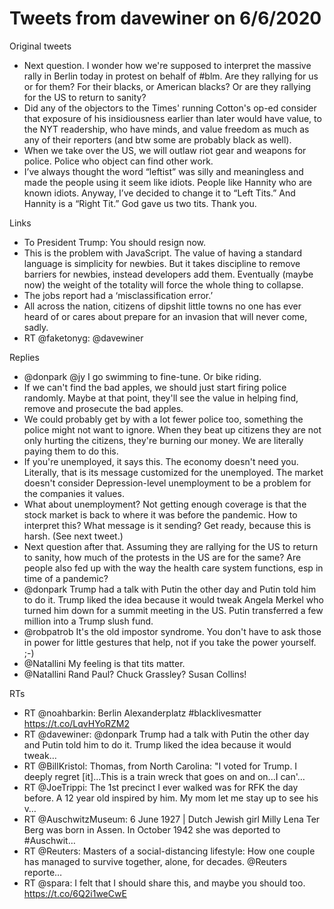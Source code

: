 # Tweets from davewiner on 6/6/2020
Original tweets
* Next question. I wonder how we're supposed to interpret the massive rally in Berlin today in protest on behalf of #blm. Are they rallying for us or for them? For their blacks, or American blacks? Or are they rallying for the US to return to sanity?
* Did any of the objectors to the Times' running Cotton's op-ed consider that exposure of his insidiousness earlier than later would have value, to the NYT readership, who have minds, and value freedom as much as any of their reporters (and btw some are probably black as well).
* When we take over the US, we will outlaw riot gear and weapons for police. Police who object can find other work.
* I’ve always thought the word “leftist” was silly and meaningless and made the people using it seem like idiots.   People like Hannity who are known idiots.  Anyway, I’ve decided to change it to “Left Tits.”  And Hannity is a “Right Tit.”  God gave us two tits.  Thank you.

Links
* To President Trump: You should resign now. 
* This is the problem with JavaScript. The value of having a standard language is simplicity for newbies. But it takes discipline to remove barriers for newbies, instead developers add them. Eventually (maybe now) the weight of the totality will force the whole thing to collapse. 
* The jobs report had a ‘misclassification error.’ 
* All across the nation, citizens of dipshit little towns no one has ever heard of or cares about prepare for an invasion that will never come, sadly. 
* RT @faketonyg: @davewiner 

Replies
* @donpark @jy I go swimming to fine-tune. Or bike riding.
* If we can't find the bad apples, we should just start firing  police randomly. Maybe at that point, they'll see the value in helping find, remove and prosecute the bad apples.
* We could probably get by with a lot fewer police too, something the police might not want to ignore. When they beat up citizens they are not only hurting the citizens, they're burning our money. We are literally paying them to do this.
* If you're unemployed, it says this. The economy doesn't need you. Literally, that is its message customized for the unemployed. The market doesn't consider Depression-level unemployment to be a problem for the companies it values.
* What about unemployment?   Not getting enough coverage is that the stock market is back to where it was before the pandemic.   How to interpret this? What message is it sending?  Get ready, because this is harsh. (See next tweet.)
* Next question after that. Assuming they are rallying for the US to return to sanity, how much of the protests in the US are for the same? Are people also fed up with the way the health care system functions, esp in time of a pandemic?
* @donpark Trump had a talk with Putin the other day and Putin told him to do it. Trump liked the idea because it would tweak Angela Merkel who turned him down for a summit meeting in the US. Putin transferred a few million into a Trump slush fund.
* @robpatrob It's the old impostor syndrome. You don't have to ask those in power for little gestures that help, not if you take the power yourself. ;-)
* @Natallini My feeling is that tits matter.
* @Natallini Rand Paul?  Chuck Grassley?  Susan Collins!

RTs
* RT @noahbarkin: Berlin Alexanderplatz #blacklivesmatter https://t.co/LqvHYoRZM2
* RT @davewiner: @donpark Trump had a talk with Putin the other day and Putin told him to do it. Trump liked the idea because it would tweak…
* RT @BillKristol: Thomas, from North Carolina: "I voted for Trump. I deeply regret [it]...This is a train wreck that goes on and on...I can'…
* RT @JoeTrippi: The 1st precinct I ever walked was for RFK the day before. A 12 year old inspired by him. My mom let me stay up to see his v…
* RT @AuschwitzMuseum: 6 June 1927 | Dutch Jewish girl Milly Lena Ter Berg was born in Assen.   In October 1942 she was deported to #Auschwit…
* RT @Reuters: Masters of a social-distancing lifestyle: How one couple has managed to survive together, alone, for decades. @Reuters reporte…
* RT @spara: I felt that I should share this, and maybe you should too. https://t.co/6Q2i1weCwE

